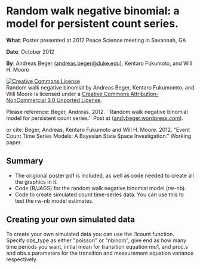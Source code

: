 Random walk negative binomial: a model for persistent count series.
===

**What**: Poster presented at 2012 Peace Science meeting in Savannah, GA

**Date**: October 2012

**By**: Andreas Beger ([andreas.beger@duke.edu](mailto:andreas.beger@duke.edu)), Kentaro Fukumoto, and Will H. Moore

<a rel="license" href="http://creativecommons.org/licenses/by-nc/3.0/deed.en_US"><img alt="Creative Commons License" style="border-width:0" src="http://i.creativecommons.org/l/by-nc/3.0/88x31.png" /></a><br /><span xmlns:dct="http://purl.org/dc/terms/" property="dct:title">Random walk negative binomial</span> by <span xmlns:cc="http://creativecommons.org/ns#" property="cc:attributionName">Andreas Beger, Kentaro Fukumomto, and Will Moore</span> is licensed under a <a rel="license" href="http://creativecommons.org/licenses/by-nc/3.0/deed.en_US">Creative Commons Attribution-NonCommercial 3.0 Unported License</a>.

Please reference:
Beger, Andreas. 2012. ``Random walk negative binomial model for persistent count series.'' Post at ([andybeger.wordpress.com](http://andybeger.wordpress.com/2012/10/29/random-walk-negative-binomial-model-for-persistent-count-series/)).

or cite:
Beger, Andreas, Kentaro Fukumoto and Will H. Moore. 2012. “Event Count Time Series Models: A Bayesian State Space Investigation.” Working paper.

Summary
---

 * The origional poster pdf is included, as well as code needed to create all the graphics in it.
 * Code (R/JAGS) for the random walk negative binomial model (rw-nb).
 * Code to create simulated count time-series data. You can use this to test the rw-nb model estimates.

Creating your own simulated data
---

To create your own simulated data you can use the i1count function. Specify obs_type as either "poisson" or "nbinom", give end as how many time periods you want, initial mean for transition equation mu1, and proc.s and obs.s parameters for the transition and measurement equation variance respectively.